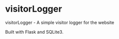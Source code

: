 # visitorLogger
visitorLogger - A simple visitor logger for the website

Built with Flask and SQLite3.
